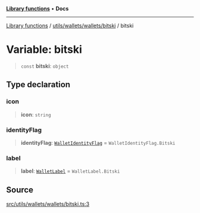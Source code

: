 [**Library functions**](../../../../../README.md) • **Docs**

***

[Library functions](../../../../../modules.md) / [utils/wallets/wallets/bitski](../README.md) / bitski

# Variable: bitski

> `const` **bitski**: `object`

## Type declaration

### icon

> **icon**: `string`

### identityFlag

> **identityFlag**: [`WalletIdentityFlag`](../../../types/enumerations/WalletIdentityFlag.md) = `WalletIdentityFlag.Bitski`

### label

> **label**: [`WalletLabel`](../../../types/enumerations/WalletLabel.md) = `WalletLabel.Bitski`

## Source

[src/utils/wallets/wallets/bitski.ts:3](https://github.com/bgd-labs/fe-shared/blob/bcb81f075c57b42adfeb5f3e6c387d13f532f431/src/utils/wallets/wallets/bitski.ts#L3)
